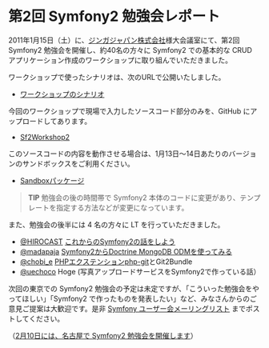 第2回 Symfony2 勉強会レポート
=============================

2011年1月15日（土）に、[ジンガジャパン株式会社](http://www.zynga.co.jp/)様大会議室にて、第2回 Symfony2 勉強会を開催し、約40名の方々に Symfony2 での基本的な CRUD アプリケーション作成のワークショップに取り組んでいただきました。

ワークショップで使ったシナリオは、次のURLで公開いたしました。

  - [ワークショップのシナリオ](https://docs.google.com/document/pub?id=1oR0bOpoKAaXp6p8CBZsYNmAVFvxkSDAk7ChoVJWVnOw)


今回のワークショップで現場で入力したソースコード部分のみを、GitHub にアップロードしてあります。

  - [Sf2Workshop2](https://github.com/hidenorigoto/Sf2Workshop2)

このソースコードの内容を動作させる場合は、1月13日〜14日あたりのバージョンのサンドボックスをご利用ください。

  - [Sandboxパッケージ](https://github.com/symfony-japan/Sandboxes)

> **TIP**
> 勉強会の後の時間帯で Symfony2 本体のコードに変更があり、テンプレートを指定する方法などが変更になっています。


また、勉強会の後半には 4 名の方々に LT を行っていただきました。

  - [@HIROCAST](http://twitter.com/hirocast) [これからのSymfony2の話をしよう](http://prezi.com/yzp1qeuew8gz/symfony2/)
  - [@madapaja](http://twitter.com/madapaja) [Symfony2からDoctrine MongoDB ODMを使ってみる](http://www.slideshare.net/madapaja/symfony2doctrine-mongo-db-odm-6550048)
  - [@chobi_e](http://twitter.com/chobi_e) [PHPエクステンションphp-git](https://github.com/chobie/php-git)とGit2Bundle
  - [@uechoco](http://twitter.com/uechoco) Hoge (写真アップロードサービスをSymfony2で作っている話）


次回の東京での Symfony2 勉強会の予定は未定ですが、「こういった勉強会をやってほしい」「Symfony2 で作ったものを発表したい」など、みなさんからのご意見ご提案は大歓迎です。是非 [Symfony ユーザー会メーリングリスト](http://groups.google.com/group/symfony-users-ja) までポストしてください。

（[2月10日には、名古屋で Symfony2 勉強会を開催します](http://atnd.org/events/11317)）


